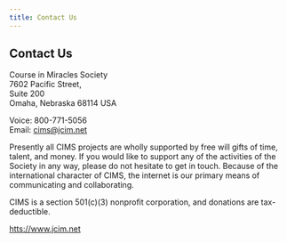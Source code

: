```yaml
---
title: Contact Us
---
```


<h2 class="ui header">
  Contact Us
</h2>

Course in Miracles Society<br/>
7602 Pacific Street,<br/>
Suite 200<br/>
Omaha, Nebraska 68114 USA

Voice: 800-771-5056<br/>
Email: cims@jcim.net

Presently all CIMS projects are wholly supported by free will gifts of
time, talent, and money. If you would like to support any of the
activities of the Society in any way, please do not hesitate to get in
touch. Because of the international character of CIMS, the internet is
our primary means of communicating and collaborating.

CIMS is a section 501(c)(3) nonprofit corporation, and donations are
tax-deductible.

<a href="https://www.jcim.net" target="_blank">htts://www.jcim.net</a>

